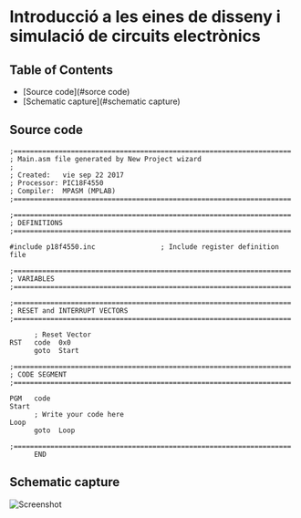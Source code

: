 # Introducció a les eines de disseny i simulació de circuits electrònics

## Table of Contents

- [Source code](#sorce code)
- [Schematic capture](#schematic capture)


## Source code

```
;====================================================================
; Main.asm file generated by New Project wizard
;
; Created:   vie sep 22 2017
; Processor: PIC18F4550
; Compiler:  MPASM (MPLAB)
;====================================================================

;====================================================================
; DEFINITIONS
;====================================================================

#include p18f4550.inc                ; Include register definition file

;====================================================================
; VARIABLES
;====================================================================

;====================================================================
; RESET and INTERRUPT VECTORS
;====================================================================

      ; Reset Vector
RST   code  0x0 
      goto  Start

;====================================================================
; CODE SEGMENT
;====================================================================

PGM   code
Start
      ; Write your code here
Loop  
      goto  Loop

;====================================================================
      END
```


## Schematic capture

![Screenshot](https://github.com/srmeeseeks/CI-FIB/blob/master/L1/L1.jpg)
